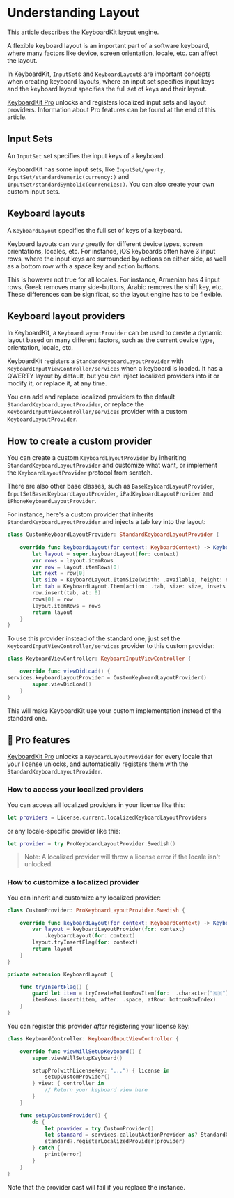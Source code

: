 # Understanding Layout

This article describes the KeyboardKit layout engine.

A flexible keyboard layout is an important part of a software keyboard, where many factors like device, screen orientation, locale, etc. can affect the layout.

In KeyboardKit, ``InputSet``s and ``KeyboardLayout``s are important concepts when creating keyboard layouts, where an input set specifies input keys and the keyboard layout specifies the full set of keys and their layout.

[KeyboardKit Pro][Pro] unlocks and registers localized input sets and layout providers. Information about Pro features can be found at the end of this article.



## Input Sets

An ``InputSet`` set specifies the input keys of a keyboard.

KeyboardKit has some input sets, like ``InputSet/qwerty``, ``InputSet/standardNumeric(currency:)`` and ``InputSet/standardSymbolic(currencies:)``. You can also create your own custom input sets.



## Keyboard layouts

A ``KeyboardLayout`` specifies the full set of keys of a keyboard. 

Keyboard layouts can vary greatly for different device types, screen orientations, locales, etc. For instance, iOS keyboards often have 3 input rows, where the input keys are surrounded by actions on either side, as well as a bottom row with a space key and action buttons. 

This is however not true for all locales. For instance, Armenian has 4 input rows, Greek removes many side-buttons, Arabic removes the shift key, etc. These differences can be significat, so the layout engine has to be flexible. 



## Keyboard layout providers

In KeyboardKit, a ``KeyboardLayoutProvider`` can be used to create a dynamic layout based on many different factors, such as the current device type, orientation, locale, etc.

KeyboardKit registers a ``StandardKeyboardLayoutProvider`` with ``KeyboardInputViewController/services`` when a keyboard is loaded. It has a QWERTY layout by default, but you can inject localized providers into it or modify it, or replace it, at any time.

You can add and replace localized providers to the default ``StandardKeyboardLayoutProvider``, or replace the ``KeyboardInputViewController/services`` provider with a custom ``KeyboardLayoutProvider``.



## How to create a custom provider

You can create a custom ``KeyboardLayoutProvider`` by inheriting ``StandardKeyboardLayoutProvider`` and customize what want, or implement the ``KeyboardLayoutProvider`` protocol from scratch.

There are also other base classes, such as ``BaseKeyboardLayoutProvider``, ``InputSetBasedKeyboardLayoutProvider``, ``iPadKeyboardLayoutProvider`` and ``iPhoneKeyboardLayoutProvider``. 

For instance, here's a custom provider that inherits ``StandardKeyboardLayoutProvider`` and injects a tab key into the layout:

```swift
class CustomKeyboardLayoutProvider: StandardKeyboardLayoutProvider {
    
    override func keyboardLayout(for context: KeyboardContext) -> KeyboardLayout {
        let layout = super.keyboardLayout(for: context)
        var rows = layout.itemRows
        var row = layout.itemRows[0]
        let next = row[0]
        let size = KeyboardLayout.ItemSize(width: .available, height: next.size.height)
        let tab = KeyboardLayout.Item(action: .tab, size: size, insets: next.insets)
        row.insert(tab, at: 0)
        rows[0] = row
        layout.itemRows = rows
        return layout
    }
}
```

To use this provider instead of the standard one, just set the ``KeyboardInputViewController/services`` provider to this custom provider:

```swift
class KeyboardViewController: KeyboardInputViewController {

    override func viewDidLoad() {
services.keyboardLayoutProvider = CustomKeyboardLayoutProvider()
        super.viewDidLoad()
    }
}
```

This will make KeyboardKit use your custom implementation instead of the standard one.



## 👑 Pro features

[KeyboardKit Pro][Pro] unlocks a ``KeyboardLayoutProvider`` for every locale that your license unlocks, and automatically registers them with the ``StandardKeyboardLayoutProvider``.


### How to access your localized providers

You can access all localized providers in your license like this:

```swift
let providers = License.current.localizedKeyboardLayoutProviders
```

or any locale-specific provider like this:

```swift
let provider = try ProKeyboardLayoutProvider.Swedish()
```

> Note: A localized provider will throw a license error if the locale isn't unlocked.  


### How to customize a localized provider

You can inherit and customize any localized provider:

```swift
class CustomProvider: ProKeyboardLayoutProvider.Swedish {

    override func keyboardLayout(for context: KeyboardContext) -> KeyboardLayout {
        var layout = keyboardLayoutProvider(for: context)
            .keyboardLayout(for: context)
        layout.tryInsertFlag(for: context)
        return layout
    }
}

private extension KeyboardLayout {

    func tryInsertFlag() {
        guard let item = tryCreateBottomRowItem(for:  .character("🇸🇪")) else { return }
        itemRows.insert(item, after: .space, atRow: bottomRowIndex)
    }
}
```

You can register this provider *after* registering your license key:

```swift
class KeyboardController: KeyboardInputViewController {

    override func viewWillSetupKeyboard() {
        super.viewWillSetupKeyboard()

        setupPro(withLicenseKey: "...") { license in
            setupCustomProvider()
        } view: { controller in
            // Return your keyboard view here
        }
    }

    func setupCustomProvider() {
        do {
            let provider = try CustomProvider()
            let standard = services.calloutActionProvider as? StandardCalloutActionProvider
            standard?.registerLocalizedProvider(provider)
        } catch {
            print(error)
        }
    }
}
```

Note that the provider cast will fail if you replace the instance.


[Pro]: https://github.com/KeyboardKit/KeyboardKitPro
